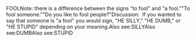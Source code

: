 FOOLNote: there is a difference between 
	the signs "to fool" and "a fool.""To fool someone.""Do you like to fool people?"Discussion:  If you wanted to say that someone is "a fool" you would sign, "HE SILLY," "HE DUMB," or "HE STUPID" depending on your
  meaning.Also see:SILLYAlso see:DUMBAlso see:STUPID